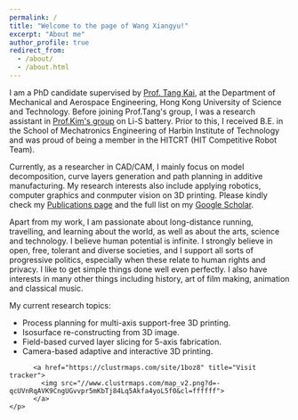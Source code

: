 ```yaml
---
permalink: /
title: "Welcome to the page of Wang Xiangyu!"
excerpt: "About me"
author_profile: true
redirect_from: 
  - /about/
  - /about.html
---
```



I am a PhD candidate supervised by [Prof. Tang Kai](https://mektang.people.ust.hk/), at the Department of Mechanical and Aerospace Engineering, Hong Kong University of Science and Technology.  Before joining Prof.Tang's group, I was a research assistant in [Prof.Kim's group](https://seng.ust.hk/about/people/faculty/jang-kyo-kim) on Li-S battery. Prior to this, I received B.E. in the School of Mechatronics Engineering of Harbin Institute of Technology and was proud of being a member in the HITCRT (HIT Competitive Robot Team).

Currently, as a researcher in CAD/CAM, I mainly focus on model decomposition, curve layers generation and path planning in additive manufacturing. My research interests also include applying robotics, computer graphics and conmputer vision on 3D printing. Please kindly check my [Publications page](https://kuxuanwang.github.io/publications/) and the full list on my [Google Scholar](https://scholar.google.com/citations?hl=en&user=KlC5rHIAAAAJ).

Apart from my work, I am passionate about long-distance running, travelling, and learning about the world, as well as about the arts, science and technology. I believe human potential is infinite. I strongly believe in open, free, tolerant and diverse societies, and I support all sorts of progressive politics, especially when these relate to human rights and privacy. I like to get simple things done well even perfectly. I also have interests in many other things including history, art of film making, animation and classical music. 

My current research topics:
* Process planning for multi-axis support-free 3D printing.
* Isosurface re-constructing from 3D image.
* Field-based curved layer slicing for 5-axis fabrication.
* Camera-based adaptive and interactive 3D printing.
                                                                                                          
<body>
    <p style="text-align: center;">

          <a href="https://clustrmaps.com/site/1boz8" title="Visit tracker">
            <img src="//www.clustrmaps.com/map_v2.png?d=-qcUVnRqAVK9CngUGvvpr5mKbTj84Lq5Akfa4yoL5f0&cl=ffffff">
          </a>
    </p>
</body>
